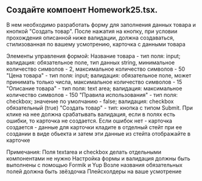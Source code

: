 ## Создайте компоент Homework25.tsx.

В нем необходимо разработать форму для заполнения данных товара и кнопкой "Создать товар". После нажатия на кнопку, при условии прохождения описанной ниже валидации, должна создаваться, стилизованная по вашему усмотрению, карточка с данными товара

Элементы управления формой: Название товара - тип поля: input; валидация: обязательное поле, тип данных string, минимальное количество символов - 2, максимальное количество символов - 50 "Цена товара" - тип поля: input; валидация: обязательное поле, может принимать только числа, максимальное количество символов - 15 "Описание товара" - тип поля: text area; валидация: максимальное количество символов - 150 "Правила использования" - тип поля: checkbox; значение по умолчанию - false; валидация: checkbox обязательный (true) "Создать товар" - тип: кнопка с типом Submit. При клике на нее должна срабатывать валидация, если в полях есть ошибки, то карточка не создается. Если ошибок нет - карточка создается - данные для карточки кладите в отделный стейт при ее создании в виде обьекта и затем эти данные из стейта отображайте в карточке

Примечания: Поля textarea и checkbox делать отдельными компонентами не нужно Настройка формы и валидация должны быть выполнены с помощью Formik и Yup Возле названия обязательных полей должна быть звёздочка Плейсхолдеры на ваше усмотрение